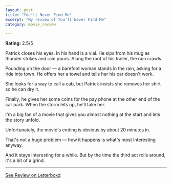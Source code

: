 ```yaml
---
layout: post
title: "You'll Never Find Me"
excerpt: "My review of You'll Never Find Me"
category: movie_review

---
```


**Rating:** 2.5/5

Patrick closes his eyes. In his hand is a vial. He sips from his mug as thunder strikes and rain pours. Along the roof of his trailer, the rain crawls.

Pounding on the door — a barefoot woman stands in the rain, asking for a ride into town. He offers her a towel and tells her his car doesn't work.

She looks for a way to call a cab, but Patrick insists she removes her shirt so he can dry it.

Finally, he gives her some coins for the pay phone at the other end of the car park. When the storm lets up, he'll take her.

I'm a big fan of a movie that gives you almost nothing at the start and lets the story unfold.

Unfortunately, the movie's ending is obvious by about 20 minutes in.

That's not a huge problem — how it happens is what's most interesting anyway.

And it stays interesting for a while. But by the time the third act rolls around, it's a bit of a grind.

<hr>

[See Review on Letterboxd](https://boxd.it/6e8Zsb)
